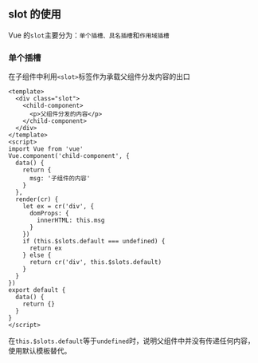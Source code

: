## slot 的使用

Vue 的`slot`主要分为：`单个插槽、具名插槽`和`作用域插槽`

### 单个插槽

在子组件中利用`<slot>`标签作为承载父组件分发内容的出口

```
<template>
  <div class="slot">
    <child-component>
      <p>父组件分发的内容</p>
    </child-component>
  </div>
</template>
<script>
import Vue from 'vue'
Vue.component('child-component', {
  data() {
    return {
      msg: '子组件的内容'
    }
  },
  render(cr) {
    let ex = cr('div', {
      domProps: {
        innerHTML: this.msg
      }
    })
    if (this.$slots.default === undefined) {
      return ex
    } else {
      return cr('div', this.$slots.default)
    }
  }
})
export default {
  data() {
    return {}
  }
}
</script>
```

在`this.$slots.default`等于`undefined`时，说明父组件中并没有传递任何内容，使用默认模板替代。

